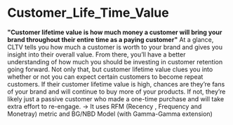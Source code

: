 # Customer_Life_Time_Value
**"Customer lifetime value is how much money a customer will bring your brand throughout their entire time as a paying customer"**
At a glance, CLTV tells you how much a customer is worth to your brand and gives you insight into their overall value. From there, you’ll have a better understanding of how much you should be investing in customer retention going forward.  Not only that, but customer lifetime value clues you into whether or not you can expect certain customers to become repeat customers. If their customer lifetime value is high, chances are they’re fans of your brand and will continue to buy more of your products. If not, they’re likely just a passive customer who made a one-time purchase and will take extra effort to re-engage.
-> It uses RFM (Recency , Frequency and Monetray) metric and BG/NBD Model (with Gamma-Gamma extension) 
